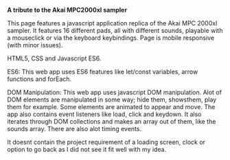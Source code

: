 <b>A tribute to the Akai MPC2000xl sampler</b>

This page features a javascript application replica of the Akai MPC 2000xl sampler. It features 16 different pads, all with different sounds, playable with a mouseclick
or via the keyboard keybindings. Page is mobile responsive (with minor issues).

HTML5, CSS and Javascript ES6.

ES6:
This web app uses ES6 features like let/const variables, arrow functions and forEach.

DOM Manipulation:
This web app uses javascript DOM manipulation. Alot of DOM elements are manipulated in some way; hide them, showsthem, play them for example. Some elements are animated to appear and move. The app also contains event listeners like load, click and keydown. It also iterates through DOM collections and makes an array out of them, like the sounds array. There are also alot timing events.

It doesnt contain the project requirement of a loading screen, clock or option to go back as I did not see it fit well with my idea.

